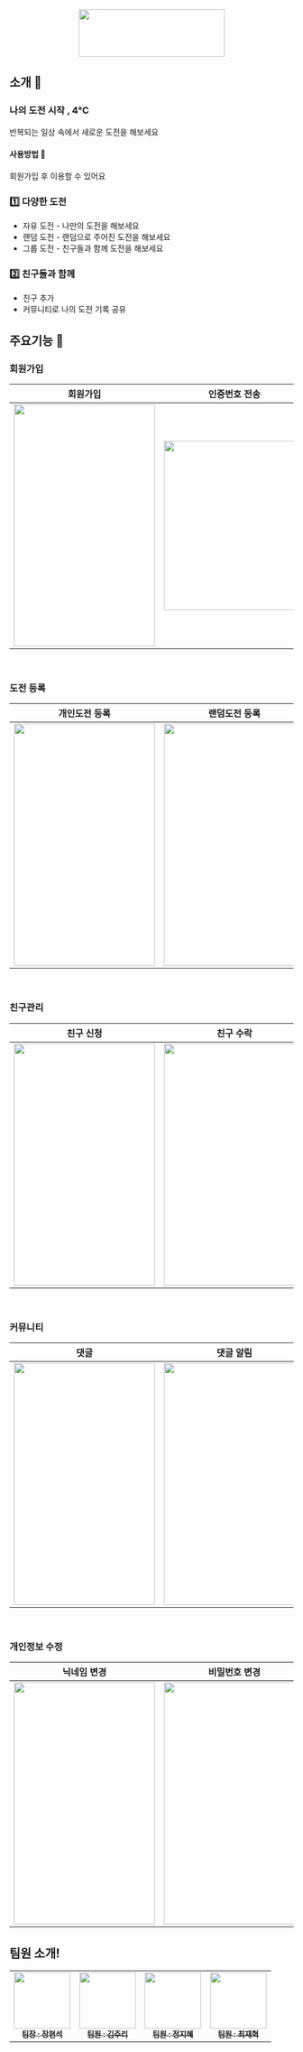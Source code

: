 <div align="center">

 <img src="https://github.com/gustjr1672/4doci-webPrj/assets/62335548/d9be0d53-93e7-4651-a88d-b35514da2a29" width="259" height="84">
 
</div>



## 소개 👋

### 나의 도전 시작 , 4℃
반복되는 일상 속에서 새로운 도전을 해보세요 <br> 

#### 사용방법 💠
회원가입 후 이용할 수 있어요 

 ###  1️⃣ 다양한 도전
 
- 자유 도전 - 나만의 도전을 해보세요 <br>
- 랜덤 도전 - 랜덤으로 주어진 도전을 해보세요 <br>
- 그룹 도전 - 친구들과 함께 도전을 해보세요

 ###  2️⃣ 친구들과 함께 
 
- 친구 추가
- 커뮤니티로 나의 도전 기록 공유

 


## 주요기능 🧩

### 회원가입
| 회원가입 | 인증번호 전송 |
| :---: | :---: |
| <img src= "https://github.com/gustjr1672/4doci-webPrj/assets/62335548/2246a9a5-ebcb-4e8f-9b50-7c8492cb5387" width="250px" height="429px"> | <img src= "https://github.com/gustjr1672/4doci-webPrj/assets/62335548/efb3fdc0-1199-4ac0-8762-e288aa3c41e1" width="250px" height="300px">

<br>

### 도전 등록

| 개인도전 등록 | 랜덤도전 등록 | 그룹도전 등록 | 그룹도전 초대 알림 | 
| :---: | :---: | :---: | :---: |
| <img src= "https://github.com/gustjr1672/4doci-webPrj/assets/62335548/7c414cc3-7879-4813-b3b0-ceb9471e27b3" width="250px" height="429px"> | <img src= "https://github.com/gustjr1672/4doci-webPrj/assets/62335548/a17a12aa-3322-43db-9cc4-1c9996f22cbd" width="250px" height="429px"> | <img src= "https://github.com/gustjr1672/4doci-webPrj/assets/62335548/4e639241-da0b-4831-8352-c22fae53b46a" width="250px" height="429px"> | <img src= "https://github.com/gustjr1672/4doci-webPrj/assets/62335548/024e08a5-acfd-4078-b1e7-b5ae7aa918a4" width="250px" height="429px">

<br>

### 친구관리

| 친구 신청 | 친구 수락 | 친구 삭제 |
| :---: | :---: | :---: |
| <img src= "https://github.com/gustjr1672/4doci-webPrj/assets/62335548/59322904-fc9f-4a70-879b-f48ebc8e51b2" width="250px" height="429px"> | <img src= "https://github.com/gustjr1672/4doci-webPrj/assets/62335548/348ea748-e6c5-4c2d-b7c5-1f5e184c3fb1" width="250px" height="429px"> | <img src= "https://github.com/gustjr1672/4doci-webPrj/assets/62335548/92407e30-800f-44af-909a-a510a50ac010" width="250px" height="429px"> |

<br>

### 커뮤니티

| 댓글 | 댓글 알림| 친구 도전 따라하기 | 도전 기록 자세히보기 |
| :---: | :---: | :---: | :---: |
| <img src= "https://github.com/gustjr1672/4doci-webPrj/assets/62335548/228d3101-f6df-4fa3-a0c8-d2ced9c42370" width="250px" height="429px"> | <img src= "https://github.com/gustjr1672/4doci-webPrj/assets/62335548/0cb67dbb-9696-4fa0-8f14-ef66275ac07b" width="250px" height="429px"> | <img src= "https://github.com/gustjr1672/4doci-webPrj/assets/62335548/0b7c2b84-82dc-44c6-9f92-cf13e6fc25fc" width="250px" height="429px"> | <img src= "https://github.com/gustjr1672/4doci-webPrj/assets/62335548/dc152d63-0f77-4257-87cb-e3578c7b8503" width="250px" height="429px"> |

<br>

### 개인정보 수정

| 닉네임 변경 | 비밀번호 변경 | 프로필 이미지 변경|
| :---: | :---: | :---: |
 <img src= "https://github.com/gustjr1672/4doci-webPrj/assets/62335548/7629dc0b-8663-4b25-9030-a931e8c0ec10" width="250px" height="429px"> | <img src= "https://github.com/gustjr1672/4doci-webPrj/assets/62335548/ba427f12-62a3-4af3-aa12-568be43cf10e" width="250px" height="429px"> | <img src= "https://github.com/gustjr1672/4doci-webPrj/assets/62335548/fc5945c6-0278-4232-9d1e-105f7831b467" width="250px" height="429px"> 




 ## 팀원 소개!

 <table>
  <tbody>
    <tr>
      <td align="center"><a href="https://github.com/gustjr1672"><img src="https://github.com/gustjr1672/4doci-webPrj/assets/62335548/346a768e-d7c6-4ffd-9818-ffbf4c1f3302" width="100px" height="100px" alt=""/><br />
       <sub><b>팀장 : 장현석 </b></sub></a><br /></td>
      <td align="center"><a href="https://github.com/julee3295"><img src="https://github.com/gustjr1672/4doci-webPrj/assets/62335548/e71d3340-1525-414d-ad43-0e50c55687fc" width="100px" height="100px" alt=""/><br />
       <sub><b>팀원 : 김주리</b></sub></a><br /></td>
     <td align="center"><a href="https://github.com/jihye712"><img src="https://github.com/gustjr1672/4doci-webPrj/assets/62335548/04d444f9-c309-4d3d-ac23-ab7a234419cc" width="100px" height="100px" alt=""/><br />
       <sub><b>팀원 : 정지혜 </b></sub></a><br /></td>
     <td align="center"><a href="https://github.com/wognr"><img src="https://github.com/gustjr1672/4doci-webPrj/assets/62335548/a3e00c63-3655-4792-8976-4013af32e5a8" width="100px" height="100px" alt=""/><br />
       <sub><b>팀원 : 최재혁 </b></sub></a><br /></td>
     <tr/>
  </tbody>
</table>
